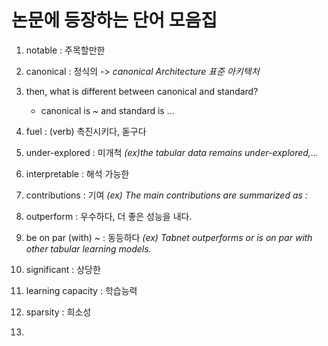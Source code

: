 # 논문에 등장하는 단어 모음집

01. notable : 주목할만한
02. canonical : 정식의 -> _canonical Architecture 표준 아키텍처_
03. then, what is different between canonical and standard?
    - canonical is ~ and standard is ...
   
04. fuel : (verb) 촉진시키다, 돋구다
05. under-explored : 미개척 _(ex)the tabular data remains under-explored,..._
06. interpretable : 해석 가능한
07. contributions : 기여 _(ex) The main contributions are summarized as :_ 
08. outperform : 우수하다, 더 좋은 성능을 내다.
09. be on par (with) ~ : 동등하다 _(ex) Tabnet outperforms or is on par with other tabular learning models._
10. significant : 상당한
11. learning capacity : 학습능력
12. sparsity : 희소성
13. 
